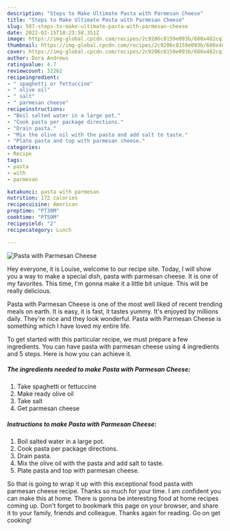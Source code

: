 ```yaml
---
description: "Steps to Make Ultimate Pasta with Parmesan Cheese"
title: "Steps to Make Ultimate Pasta with Parmesan Cheese"
slug: 587-steps-to-make-ultimate-pasta-with-parmesan-cheese
date: 2022-02-15T18:23:58.351Z
image: https://img-global.cpcdn.com/recipes/2c9206c8159e093b/680x482cq70/pasta-with-parmesan-cheese-recipe-main-photo.jpg
thumbnail: https://img-global.cpcdn.com/recipes/2c9206c8159e093b/680x482cq70/pasta-with-parmesan-cheese-recipe-main-photo.jpg
cover: https://img-global.cpcdn.com/recipes/2c9206c8159e093b/680x482cq70/pasta-with-parmesan-cheese-recipe-main-photo.jpg
author: Dora Andrews
ratingvalue: 4.7
reviewcount: 32262
recipeingredient:
- " spaghetti or fettuccine"
- " olive oil"
- " salt"
- " parmesan cheese"
recipeinstructions:
- "Boil salted water in a large pot."
- "Cook pasta per package directions."
- "Drain pasta."
- "Mix the olive oil with the pasta and add salt to taste."
- "Plate pasta and top with parmesan cheese."
categories:
- Recipe
tags:
- pasta
- with
- parmesan

katakunci: pasta with parmesan 
nutrition: 172 calories
recipecuisine: American
preptime: "PT30M"
cooktime: "PT59M"
recipeyield: "2"
recipecategory: Lunch

---
```



![Pasta with Parmesan Cheese](https://img-global.cpcdn.com/recipes/2c9206c8159e093b/680x482cq70/pasta-with-parmesan-cheese-recipe-main-photo.jpg)

Hey everyone, it is Louise, welcome to our recipe site. Today, I will show you a way to make a special dish, pasta with parmesan cheese. It is one of my favorites. This time, I'm gonna make it a little bit unique. This will be really delicious.



Pasta with Parmesan Cheese is one of the most well liked of recent trending meals on earth. It is easy, it is fast, it tastes yummy. It's enjoyed by millions daily. They're nice and they look wonderful. Pasta with Parmesan Cheese is something which I have loved my entire life.


To get started with this particular recipe, we must prepare a few ingredients. You can have pasta with parmesan cheese using 4 ingredients and 5 steps. Here is how you can achieve it.

<!--inarticleads1-->

##### The ingredients needed to make Pasta with Parmesan Cheese:

1. Take  spaghetti or fettuccine
1. Make ready  olive oil
1. Take  salt
1. Get  parmesan cheese




<!--inarticleads2-->

##### Instructions to make Pasta with Parmesan Cheese:

1. Boil salted water in a large pot.
1. Cook pasta per package directions.
1. Drain pasta.
1. Mix the olive oil with the pasta and add salt to taste.
1. Plate pasta and top with parmesan cheese.




So that is going to wrap it up with this exceptional food pasta with parmesan cheese recipe. Thanks so much for your time. I am confident you can make this at home. There is gonna be interesting food at home recipes coming up. Don't forget to bookmark this page on your browser, and share it to your family, friends and colleague. Thanks again for reading. Go on get cooking!
